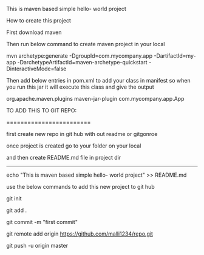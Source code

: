﻿This is maven based simple hello- world project

How to create this project


First download maven

Then run below command to create maven project in your local

mvn archetype:generate -DgroupId=com.mycompany.app -DartifactId=my-app -DarchetypeArtifactId=maven-archetype-quickstart -DinteractiveMode=false

Then add below entries in pom.xml to add your class in manifest so when you run this jar it will execute this class and give the output


<build>
    <plugins>
      <plugin>
        <groupId>org.apache.maven.plugins</groupId>
        <artifactId>maven-jar-plugin</artifactId>
        <configuration>
          <archive>
    <manifest>
	<mainClass>com.mycompany.app.App</mainClass>
    </manifest>
          </archive>
        </configuration>
      </plugin>
    </plugins>
  </build>








TO ADD THIS TO GIT REPO:

========================

first create new repo in git hub with out readme or gitgonroe

once project is created go to your folder on your local

and then create README.md file in project dir

------------------------------

echo "This is maven based simple hello- world project" >> README.md




use the below commands to add this new project to git hub

git init

git add .


git commit -m "first commit"

git remote add origin https://github.com/malli1234/repo.git

git push -u origin master


